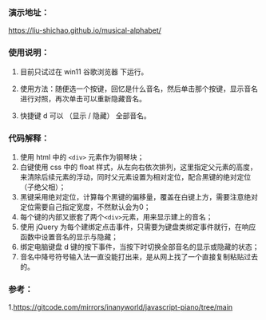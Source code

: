 ### 演示地址：

https://liu-shichao.github.io/musical-alphabet/

### 使用说明：

1. 目前只试过在 win11 谷歌浏览器 下运行。

2. 使用方法：随便选一个按键，回忆是什么音名，然后单击那个按键，显示音名进行对照，再次单击可以重新隐藏音名。

3. 快捷键 d 可以 （显示 / 隐藏） 全部音名。

### 代码解释：

1. 使用 html 中的 ``<div>`` 元素作为钢琴块；
2. 白键使用 css 中的 float 样式，从左向右依次排列，这里指定父元素的高度，来清除后续元素的浮动，同时父元素设置为相对定位，配合黑键的绝对定位（子绝父相）；
3. 黑键采用绝对定位，计算每个黑键的偏移量，覆盖在白键上方，需要注意绝对定位需要自己指定宽度，不然默认会为0；
4. 每个键的内部又嵌套了两个``<div>``元素，用来显示建上的音名；
5. 使用 jQuery 为每个建绑定点击事件，只需要为键盘类绑定事件就行，在响应函数中设置音名的显示与隐藏；
6. 绑定电脑键盘 d 键的按下事件，当按下时切换全部音名的显示或隐藏的状态；
7. 音名中降号符号输入法一直没能打出来，是从网上找了一个直接复制粘贴过去的。

### 参考：
1.https://gitcode.com/mirrors/inanyworld/javascript-piano/tree/main